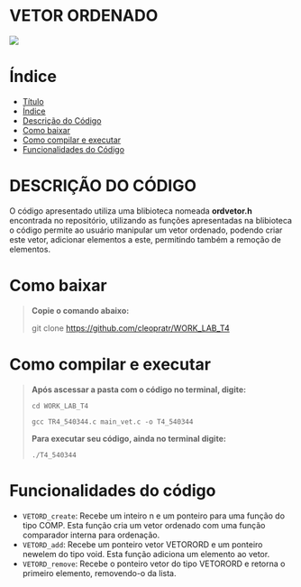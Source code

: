 # VETOR ORDENADO
<img src="http://img.shields.io/static/v1?label=STATUS&message=FINALIZADO&color=GREEN&style=for-the-badge"/>
</p>


# Índice 

* [Título](#vetor-ordenado)
* [Índice](#índice)
* [Descrição do Código](#descrição-do-código)
* [Como baixar](#como-baixar)
* [Como compilar e executar](#como-compilar-e-executar)
* [Funcionalidades do Código](#funcionalidades-do-código)

# DESCRIÇÃO DO CÓDIGO 

O código apresentado utiliza uma blibioteca nomeada **ordvetor.h** encontrada no repositório, utilizando as funções apresentadas na blibioteca o código permite ao usuário manipular um vetor ordenado, podendo criar este vetor, adicionar elementos a este, permitindo também a remoção de elementos.


# Como baixar 

> **Copie o comando abaixo:**
> 
> git clone https://github.com/cleopratr/WORK_LAB_T4

# Como compilar e executar

> **Após ascessar a pasta com o código no terminal, digite:**
> 
> ```cd WORK_LAB_T4```
>
> ```gcc TR4_540344.c main_vet.c -o T4_540344```
> 
> **Para executar seu código, ainda no terminal digite:** 
> 
> ```./T4_540344```

# Funcionalidades do código

- `VETORD_create`: Recebe um inteiro n e um ponteiro para uma função do tipo COMP. Esta função cria um vetor ordenado com uma função comparador interna para ordenação.
- `VETORD_add`: Recebe um ponteiro vetor VETORORD e um ponteiro newelem do tipo void. Esta função adiciona um elemento ao vetor.
- `VETORD_remove`: Recebe o ponteiro vetor do tipo VETORORD e retorna o primeiro elemento, removendo-o da lista.


